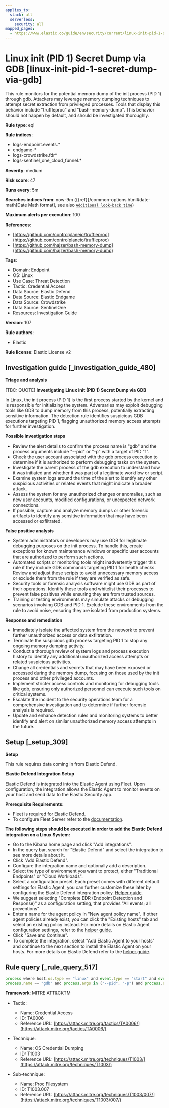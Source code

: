 ```yaml
---
applies_to:
  stack: all
  serverless:
    security: all
mapped_pages:
  - https://www.elastic.co/guide/en/security/current/linux-init-pid-1-secret-dump-via-gdb.html
---
```


# Linux init (PID 1) Secret Dump via GDB [linux-init-pid-1-secret-dump-via-gdb]

This rule monitors for the potential memory dump of the init process (PID 1) through gdb. Attackers may leverage memory dumping techniques to attempt secret extraction from privileged processes. Tools that display this behavior include "truffleproc" and "bash-memory-dump". This behavior should not happen by default, and should be investigated thoroughly.

**Rule type**: eql

**Rule indices**:

* logs-endpoint.events.*
* endgame-*
* logs-crowdstrike.fdr*
* logs-sentinel_one_cloud_funnel.*

**Severity**: medium

**Risk score**: 47

**Runs every**: 5m

**Searches indices from**: now-9m ({{ref}}/common-options.html#date-math[Date Math format], see also [`Additional look-back time`](docs-content://solutions/security/detect-and-alert/create-detection-rule.md#rule-schedule))

**Maximum alerts per execution**: 100

**References**:

* [https://github.com/controlplaneio/truffleproc](https://github.com/controlplaneio/truffleproc)
* [https://github.com/hajzer/bash-memory-dump](https://github.com/hajzer/bash-memory-dump)

**Tags**:

* Domain: Endpoint
* OS: Linux
* Use Case: Threat Detection
* Tactic: Credential Access
* Data Source: Elastic Defend
* Data Source: Elastic Endgame
* Data Source: Crowdstrike
* Data Source: SentinelOne
* Resources: Investigation Guide

**Version**: 107

**Rule authors**:

* Elastic

**Rule license**: Elastic License v2

## Investigation guide [_investigation_guide_480]

**Triage and analysis**

[TBC: QUOTE]
**Investigating Linux init (PID 1) Secret Dump via GDB**

In Linux, the init process (PID 1) is the first process started by the kernel and is responsible for initializing the system. Adversaries may exploit debugging tools like GDB to dump memory from this process, potentially extracting sensitive information. The detection rule identifies suspicious GDB executions targeting PID 1, flagging unauthorized memory access attempts for further investigation.

**Possible investigation steps**

* Review the alert details to confirm the process name is "gdb" and the process arguments include "--pid" or "-p" with a target of PID "1".
* Check the user account associated with the gdb process execution to determine if it is authorized to perform debugging tasks on the system.
* Investigate the parent process of the gdb execution to understand how it was initiated and whether it was part of a legitimate workflow or script.
* Examine system logs around the time of the alert to identify any other suspicious activities or related events that might indicate a broader attack.
* Assess the system for any unauthorized changes or anomalies, such as new user accounts, modified configurations, or unexpected network connections.
* If possible, capture and analyze memory dumps or other forensic artifacts to identify any sensitive information that may have been accessed or exfiltrated.

**False positive analysis**

* System administrators or developers may use GDB for legitimate debugging purposes on the init process. To handle this, create exceptions for known maintenance windows or specific user accounts that are authorized to perform such actions.
* Automated scripts or monitoring tools might inadvertently trigger this rule if they include GDB commands targeting PID 1 for health checks. Review and adjust these scripts to avoid unnecessary memory access or exclude them from the rule if they are verified as safe.
* Security tools or forensic analysis software might use GDB as part of their operations. Identify these tools and whitelist their processes to prevent false positives while ensuring they are from trusted sources.
* Training or testing environments may simulate attacks or debugging scenarios involving GDB and PID 1. Exclude these environments from the rule to avoid noise, ensuring they are isolated from production systems.

**Response and remediation**

* Immediately isolate the affected system from the network to prevent further unauthorized access or data exfiltration.
* Terminate the suspicious gdb process targeting PID 1 to stop any ongoing memory dumping activity.
* Conduct a thorough review of system logs and process execution history to identify any additional unauthorized access attempts or related suspicious activities.
* Change all credentials and secrets that may have been exposed or accessed during the memory dump, focusing on those used by the init process and other privileged accounts.
* Implement stricter access controls and monitoring for debugging tools like gdb, ensuring only authorized personnel can execute such tools on critical systems.
* Escalate the incident to the security operations team for a comprehensive investigation and to determine if further forensic analysis is required.
* Update and enhance detection rules and monitoring systems to better identify and alert on similar unauthorized memory access attempts in the future.


## Setup [_setup_309]

**Setup**

This rule requires data coming in from Elastic Defend.

**Elastic Defend Integration Setup**

Elastic Defend is integrated into the Elastic Agent using Fleet. Upon configuration, the integration allows the Elastic Agent to monitor events on your host and send data to the Elastic Security app.

**Prerequisite Requirements:**

* Fleet is required for Elastic Defend.
* To configure Fleet Server refer to the [documentation](docs-content://reference/ingestion-tools/fleet/fleet-server.md).

**The following steps should be executed in order to add the Elastic Defend integration on a Linux System:**

* Go to the Kibana home page and click "Add integrations".
* In the query bar, search for "Elastic Defend" and select the integration to see more details about it.
* Click "Add Elastic Defend".
* Configure the integration name and optionally add a description.
* Select the type of environment you want to protect, either "Traditional Endpoints" or "Cloud Workloads".
* Select a configuration preset. Each preset comes with different default settings for Elastic Agent, you can further customize these later by configuring the Elastic Defend integration policy. [Helper guide](docs-content://solutions/security/configure-elastic-defend/configure-an-integration-policy-for-elastic-defend.md).
* We suggest selecting "Complete EDR (Endpoint Detection and Response)" as a configuration setting, that provides "All events; all preventions"
* Enter a name for the agent policy in "New agent policy name". If other agent policies already exist, you can click the "Existing hosts" tab and select an existing policy instead. For more details on Elastic Agent configuration settings, refer to the [helper guide](docs-content://reference/ingestion-tools/fleet/agent-policy.md).
* Click "Save and Continue".
* To complete the integration, select "Add Elastic Agent to your hosts" and continue to the next section to install the Elastic Agent on your hosts. For more details on Elastic Defend refer to the [helper guide](docs-content://solutions/security/configure-elastic-defend/install-elastic-defend.md).


## Rule query [_rule_query_517]

```js
process where host.os.type == "linux" and event.type == "start" and event.action in ("exec", "exec_event", "start", "ProcessRollup2") and
process.name == "gdb" and process.args in ("--pid", "-p") and process.args == "1"
```

**Framework**: MITRE ATT&CKTM

* Tactic:

    * Name: Credential Access
    * ID: TA0006
    * Reference URL: [https://attack.mitre.org/tactics/TA0006/](https://attack.mitre.org/tactics/TA0006/)

* Technique:

    * Name: OS Credential Dumping
    * ID: T1003
    * Reference URL: [https://attack.mitre.org/techniques/T1003/](https://attack.mitre.org/techniques/T1003/)

* Sub-technique:

    * Name: Proc Filesystem
    * ID: T1003.007
    * Reference URL: [https://attack.mitre.org/techniques/T1003/007/](https://attack.mitre.org/techniques/T1003/007/)



